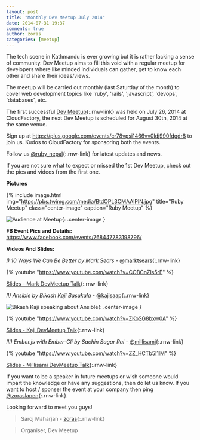 ```yaml
---
layout: post
title: "Monthly Dev Meetup July 2014"
date: 2014-07-31 19:37
comments: true
author: zoras
categories: [meetup]
---
```


The tech scene in Kathmandu is ever growing but it is rather lacking a sense of community. Dev Meetup aims to fill this void with a regular meetup for developers where like minded individuals can gather, get to know each other and share their ideas/views.

The meetup will be carried out monthly (last Saturday of the month) to cover web development topics like 'ruby', 'rails', 'javascript', 'devops', 'databases', etc.

The first successful [Dev Meetup](https://www.facebook.com/events/768447783198796/){:.rnw-link} was held on July 26, 2014 at CloudFactory, the next Dev Meetup is scheduled for August 30th, 2014 at the same venue.

Sign up at https://plus.google.com/events/cr78vpsi1466vv0ldj990fdgdr8 to join us. Kudos to CloudFactory for sponsoring both the events.

Follow us [@ruby_nepal](http://twitter.com/ruby_nepal){:.rnw-link} for latest updates and news.

If you are not sure what to expect or missed the 1st Dev Meetup, check out the pics and videos from the first one.

**Pictures**

{% include image.html
   img="https://pbs.twimg.com/media/BtdOPL3CMAAlPlN.jpg"
   title="Ruby Meetup"
   class="center-image"
   caption="Ruby Meetup" %}

![Audience at Meetup](https://pbs.twimg.com/media/BtdmzUJCUAEDi0W.jpg){: .center-image }

**FB Event Pics and Details:**
https://www.facebook.com/events/768447783198796/

**Videos And Slides:**

_I) 10 Ways We Can Be Better by Mark Sears_ - [@marktsears](http://twitter.com/marktsears){:.rnw-link}

{% youtube "https://www.youtube.com/watch?v=COBCnZls5rE"  %}

[Slides - Mark DevMeetup Talk](http://bit.ly/ktmdevmeetup){:.rnw-link}

_II) Ansible by Bikash Kaji Basukala_ - [@kajisaap](http://twitter.com/kajisaap){:.rnw-link}

![Bikash Kaji speaking about Ansible](https://pbs.twimg.com/media/BtdXoatCcAAmTPB.jpg){: .center-image }

{% youtube "https://www.youtube.com/watch?v=ZKoSG8bxw0A" %}

[Slides - Kaji DevMeetup Talk](https://bit.ly/kajionansible){:.rnw-link}

_III) Ember.js with Ember-Cli by Sachin Sagar Rai_ - [@millisami](http://twitter.com/millisami){:.rnw-link}

{% youtube "https://www.youtube.com/watch?v=ZZ_HCTb5I1lM" %}

[Slides - Millisami DevMeetup Talk](http://nepalonrails.com/blog/2014/07/emberjs-app-using-ember-cli/){:.rnw-link}

If you want to be a speaker in future meetups or wish someone would impart the knowledge or have any  suggestions, then do let us know. If you want to host / sponser the event at your company then ping [@zoraslapen](http://twitter.com/zoraslapen){:.rnw-link}.

Looking forward to meet you guys!


> Saroj Maharjan - [zoras](http://github.com/){:.rnw-link}

> Organiser, Dev Meetup
